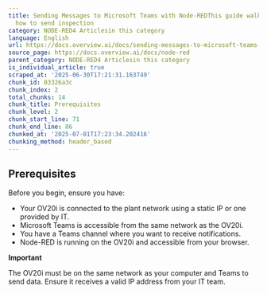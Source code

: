 ```yaml
---
title: Sending Messages to Microsoft Teams with Node-REDThis guide walks you through
  how to send inspection
category: NODE-RED4 Articlesin this category
language: English
url: https://docs.overview.ai/docs/sending-messages-to-microsoft-teams-with-node-red
source_page: https://docs.overview.ai/docs/node-red
parent_category: NODE-RED4 Articlesin this category
is_individual_article: true
scraped_at: '2025-06-30T17:21:31.163749'
chunk_id: 03326a3c
chunk_index: 2
total_chunks: 14
chunk_title: Prerequisites
chunk_level: 2
chunk_start_line: 71
chunk_end_line: 86
chunked_at: '2025-07-01T17:23:34.202416'
chunking_method: header_based
---
```


## Prerequisites

Before you begin, ensure you have:

  * Your OV20i is connected to the plant network using a static IP or one provided by IT.
  * Microsoft Teams is accessible from the same network as the OV20i.
  * You have a Teams channel where you want to receive notifications.
  * Node-RED is running on the OV20i and accessible from your browser.



**Important**

The OV20i must be on the same network as your computer and Teams to send data. Ensure it receives a valid IP address from your IT team.
